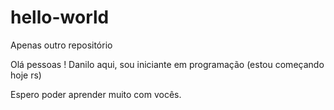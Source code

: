 # hello-world
Apenas outro repositório

Olá pessoas !
Danilo aqui, sou iniciante em programação (estou começando hoje rs)

Espero poder aprender muito com vocês.
